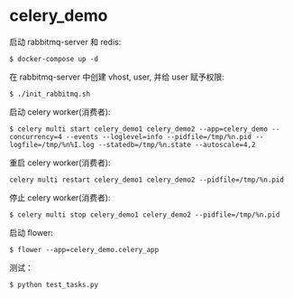 # celery_demo

启动 rabbitmq-server 和 redis:

    $ docker-compose up -d

在 rabbitmq-server 中创建 vhost, user, 并给 user 赋予权限:

    $ ./init_rabbitmq.sh

启动 celery worker(消费者):

    $ celery multi start celery_demo1 celery_demo2 --app=celery_demo --concurrency=4 --events --loglevel=info --pidfile=/tmp/%n.pid --logfile=/tmp/%n%I.log --statedb=/tmp/%n.state --autoscale=4,2

重启 celery worker(消费者):

    celery multi restart celery_demo1 celery_demo2 --pidfile=/tmp/%n.pid

停止 celery worker(消费者):

    $ celery multi stop celery_demo1 celery_demo2 --pidfile=/tmp/%n.pid

启动 flower:

    $ flower --app=celery_demo.celery_app

测试：

    $ python test_tasks.py
